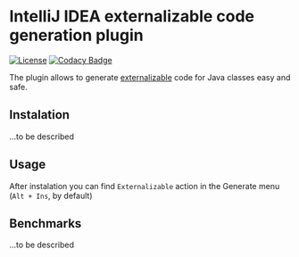 # IntelliJ IDEA externalizable code generation plugin #

[![License](http://img.shields.io/:license-apache-brightgreen.svg?style=flat-square)](http://www.apache.org/licenses/LICENSE-2.0.html)
[![Codacy Badge](https://img.shields.io/codacy/2e6b7c5cea7c42f4ac2f0c235c9b5609.svg?style=flat-square)](https://www.codacy.com/app/nolequen/idea-externalizable-plugin?utm_source=github.com&amp;utm_medium=referral&amp;utm_content=nolequen/idea-externalizable-plugin&amp;utm_campaign=Badge_Grade)

The plugin allows to generate [externalizable](https://docs.oracle.com/javase/8/docs/api/java/io/Externalizable.html "Javadoc") code for Java classes easy and safe.

## Instalation ##

...to be described

## Usage ##

After instalation you can find `Externalizable` action in the Generate menu (`Alt + Ins`, by default)

## Benchmarks ##   

...to be described
